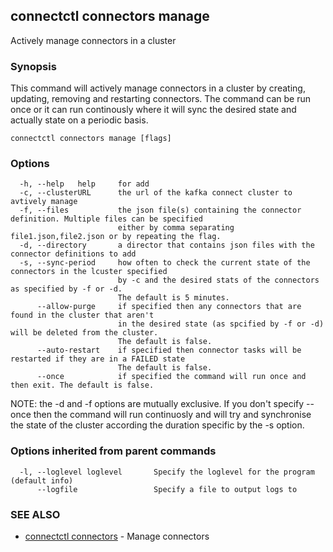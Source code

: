 ## connectctl connectors manage

Actively manage connectors in a cluster

### Synopsis


This command will actively manage connectors in a cluster by
creating, updating, removing and restarting connectors.
The command can be run once or it can run continously where it
will sync the desired state and actually state on a periodic basis.


```
connectctl connectors manage [flags]
```



### Options

```
  -h, --help   help     for add
  -c, --clusterURL      the url of the kafka connect cluster to avtively manage
  -f, --files           the json file(s) containing the connector definition. Multiple files can be specified
                        either by comma separating file1.json,file2.json or by repeating the flag.
  -d, --directory       a director that contains json files with the connector definitions to add
  -s, --sync-period     how often to check the current state of the connectors in the lcuster specified
                        by -c and the desired stats of the connectors as specified by -f or -d.
                        The default is 5 minutes.
      --allow-purge     if specified then any connectors that are found in the cluster that aren't
                        in the desired state (as spcified by -f or -d) will be deleted from the cluster.
                        The default is false.
      --auto-restart    if specified then connector tasks will be restarted if they are in a FAILED state
                        The default is false.
      --once            if specified the command will run once and then exit. The default is false.

```

NOTE: the -d and -f options are mutually exclusive. If you don't specify --once then the command will
run continuosly and will try and synchronise the state of the cluster according the duration 
specific by the -s option.

### Options inherited from parent commands

```
  -l, --loglevel loglevel       Specify the loglevel for the program (default info)
      --logfile                 Specify a file to output logs to
```

### SEE ALSO

* [connectctl connectors](connectctl_connectors.md)	 - Manage connectors